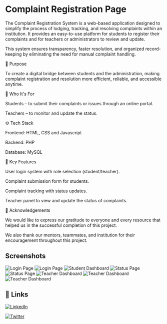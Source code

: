 
# Complaint Registration Page

The Complaint Registration System is a web-based application designed to simplify the process of lodging, tracking, and resolving complaints within an institution. It provides an easy-to-use platform for students to register their complaints and for teachers or administrators to review and update.

This system ensures transparency, faster resolution, and organized record-keeping by eliminating the need for manual complaint handling.

🎯 Purpose

To create a digital bridge between students and the administration, making complaint registration and resolution more efficient, reliable, and accessible anytime.

👥 Who It's For

Students – to submit their complaints or issues through an online portal.

Teachers  – to monitor and update the status.

⚙️ Tech Stack

Frontend: HTML, CSS and Javascript

Backend: PHP

Database: MySQL

🚀 Key Features

User login system with role selection (student/teacher).

Complaint submission form for students.

Complaint tracking with status updates.

Teacher panel to view and  update the status of complaints.



🏁 Acknowledgements

We would like to express our gratitude to everyone and every resource that helped us in the successful completion of this project.

We also thank our mentors, teammates, and institution for their encouragement throughout this project.
## Screenshots

![Login Page](<img width="1918" height="973" alt="Image" src="https://github.com/user-attachments/assets/f7cf23cc-0bff-4871-ab9f-ad14f11a763e" />)
![Login Page](<img width="1918" height="973" alt="Image" src="https://github.com/user-attachments/assets/2cb26a36-412b-4014-9933-4106ee3c1cc6" />)
![Student Dashboard](<img width="1917" height="966" alt="Image" src="https://github.com/user-attachments/assets/6c615c1a-e069-491c-90d9-ac90a50690a7" />)
![Status Page](<img width="1918" height="972" alt="Image" src="https://github.com/user-attachments/assets/6601b3d4-1ffc-4cea-91bf-a1716ffb63d6" />)
![Status Page](<img width="1916" height="972" alt="Image" src="https://github.com/user-attachments/assets/07cc2bd0-1a5c-49e8-affb-2e45c646b295" />)
![Teacher Dashboard](<img width="1898" height="970" alt="Image" src="https://github.com/user-attachments/assets/adcb3b1e-9d9f-4310-8f79-8a9895721cd1" />)
![Teacher Dashboard](<img width="1902" height="945" alt="Image" src="https://github.com/user-attachments/assets/b543abc8-71e3-4fa7-8563-22e8fc9561e5" />)
![Teacher Dashboard](<img width="1898" height="972" alt="Image" src="https://github.com/user-attachments/assets/926693c2-cf5d-4572-9a09-bcca644b85ad" />)
## 🔗 Links
[![LinkedIn](https://img.shields.io/badge/LinkedIn-0A66C2?style=for-the-badge&logo=linkedin&logoColor=white)](https://www.linkedin.com/in/pranith-jain-5ba412349)

[![Twitter](https://img.shields.io/badge/X_(Twitter)-000000?style=for-the-badge&logo=x&logoColor=white)](https://x.com/PranithJain20?t=PihiKQXuWp-2f3AdniK4mw&s=08)
